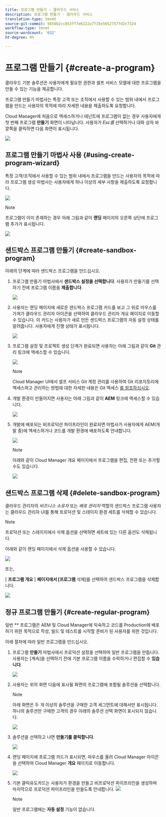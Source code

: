 ```yaml
---
title: 프로그램 만들기 - 클라우드 서비스
description: 프로그램 만들기 - 클라우드 서비스
translation-type: tm+mt
source-git-commit: 5658b2cc853ff7e6222a7f35e56527577d2c7324
workflow-type: tm+mt
source-wordcount: '632'
ht-degree: 0%

---
```



# 프로그램 만들기 {#create-a-program}

클라우드 기본 솔루션은 사용자에게 필요한 권한과 셀프 서비스 모델에 대한 프로그램을 만들 수 있는 기능을 제공합니다.

프로그램 만들기 마법사는 특정 고객 또는 조직에서 사용할 수 있는 범위 내에서 프로그램을 만드는 사용자의 목적에 따라 자세한 내용을 제출하도록 요청합니다.

Cloud Manager에 처음으로 액세스하거나 테넌트에 프로그램이 없는 경우 사용자에게 첫 번째 프로그램 **만들기** 화면이 나타납니다. 사용자가 *Esc를* 선택하거나 대화 상자 바깥쪽을 클릭하면 다음 화면이 표시됩니다.

![](assets/create-program1.png)


## 프로그램 만들기 마법사 사용 {#using-create-program-wizard}

특정 고객/조직에서 사용할 수 있는 범위 내에서 프로그램을 만드는 사용자의 목적에 따라 프로그램 생성 마법사는 사용자에게 하나 이상의 세부 사항을 제출하도록 요청합니다.

![](assets/create-sandbox.png)

>[!NOTE]
>프로그램이 이미 존재하는 경우 아래 그림과 같이 **랜딩** 페이지의 오른쪽 상단에 프로그램 추가가 표시됩니다.

![](assets/create-program-add.png)

## 샌드박스 프로그램 만들기 {#create-sandbox-program}

아래의 단계에 따라 샌드박스 프로그램을 만드십시오.

1. 프로그램 만들기 마법사에서 **샌드박스 설정을 선택합니다**. 사용자가 만들기를 선택하기 전에 프로그램 이름을 **제출합니다**.

   ![](assets/create-sandbox.png)

1. 사용자는 랜딩 페이지에 새로운 샌드박스 프로그램 카드를 보고 그 위로 마우스를 가져가 클라우드 관리자 아이콘을 선택하여 클라우드 관리자 개요 페이지로 이동할 수 있습니다. 이 카드는 사용자가 새로 만든 샌드박스 프로그램의 자동 설정 상태를 알려줍니다. 사용자에게 진행 상태가 표시됩니다.

   ![](assets/program-create-setupdemo2.png)

1. 프로그램 설정 및 프로젝트 생성 단계가 완료되면 사용자는 아래 그림과 같이 **Git** 관리 링크에 액세스할 수 있습니다.

   ![](assets/create-program4.png)

   >[!NOTE]
   >
   >Cloud Manager UI에서 셀프 서비스 Git 계정 관리를 사용하여 Git 리포지토리에 액세스하고 관리하는 방법에 대한 자세한 내용은 Git 액세스 [를 참조하십시오](/help/implementing/cloud-manager/accessing-git.md).


1. 개발 환경이 만들어지면 사용자는 아래 그림과 같이 **AEM** 링크에 액세스할 수 있습니다.

   ![](assets/create-program-5.png)

1. 개발에 배포되는 비프로덕션 파이프라인이 완료되면 마법사가 사용자에게 AEM(개발 중)에 액세스하거나 코드를 개발 환경에 배포하도록 안내합니다.

   ![](assets/create-program-setup-deploy.png)

   >[!NOTE]
   >아래와 같이 Cloud Manager 개요 페이지에서 프로그램을 편집, 전환 또는 추가할 수도 있습니다.

   ![](assets/create-program-a1.png)

## 샌드박스 프로그램 삭제 {#delete-sandbox-program}

클라우드 관리자의 *비즈니스 소유자* 또는 *배포 관리자* 역할의 샌드박스 프로그램 사용자는 클라우드 관리자 UI를 통해 프로덕션 및 스테이지 환경 세트를 삭제할 수 있습니다.

>[!NOTE]
>프로덕션 또는 스테이지에서 삭제 옵션을 선택하면 세트에 있는 다른 옵션도 삭제됩니다.

아래와 같이 랜딩 페이지에서 삭제 옵션을 사용할 수 있습니다.

![](assets/delete-sandbox1.png)

또는,

[ **프로그램 개요** ] **페이지에서 [프로그램** 삭제]를 선택하여 샌드박스 프로그램을 삭제합니다.

![](assets/delete-sandbox2.png)


## 정규 프로그램 만들기 {#create-regular-program}

일반 ** 프로그램은 AEM 및 Cloud Manager에 익숙하고 코드를 Production에 배포하기 위한 목적으로 작성, 빌드 및 테스트를 시작할 준비가 된 사용자를 위한 것입니다.

아래 절차에 따라 일반 프로그램을 만드십시오.

1. 프로그램 **만들기** 마법사에서 프로덕션 설정을 선택하여 일반 프로그램을 만듭니다. 사용자는 [계속]을 선택하기 전에 기본 프로그램 이름을 수락하거나 편집할 수 **있습니다**.

   ![](assets/create-prod1.png)

1. 사용자는 위의 화면 다음에 표시될 화면의 프로그램에 포함될 솔루션을 선택합니다.



   >[!NOTE]
   >
   >아래 화면은 두 개 이상의 솔루션을 구매한 고객 세그먼트에 대해서만 표시됩니다. 하나의 솔루션만 구매한 고객의 경우 아래의 솔루션 선택 화면이 표시되지 않습니다.

   ![](assets/set-up-prod2.png)

1. 솔루션을 선택하고 나면 **만들기를 클릭합니다**.

   ![](assets/set-up-prod3.png)

1. 랜딩 페이지에 프로그램 카드가 표시되면, 마우스를 올려 Cloud Manager 아이콘을 선택하여 Cloud Manager **개요** 페이지로 이동합니다.

   ![](assets/set-up-prod4.png)

1. 기본 클릭유도카드는 사용자가 환경을 만들고 비프로덕션 파이프라인을 생성하며 마지막으로 프로덕션 파이프라인을 만들도록 안내합니다.
   ![](assets/set-up-prod5.png)


   >[!NOTE]
   >
   >일반 프로그램에는 **자동 설정** 기능이 없습니다.





